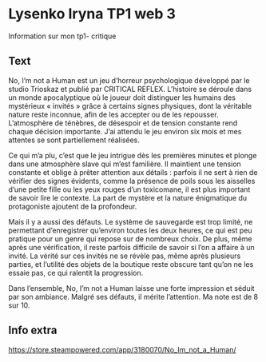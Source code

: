 # Lysenko Iryna TP1 web 3
Information sur mon tp1- critique

## Text
No, I’m not a Human est un jeu d’horreur psychologique développé par le studio Trioskaz et publié par CRITICAL REFLEX. L’histoire se déroule dans un monde apocalyptique où le joueur doit distinguer les humains des mystérieux « invités » grâce à certains signes physiques, dont la véritable nature reste inconnue, afin de les accepter ou de les repousser. L’atmosphère de ténèbres, de désespoir et de tension constante rend chaque décision importante. J’ai attendu le jeu environ six mois et mes attentes se sont partiellement réalisées.

Ce qui m’a plu, c’est que le jeu intrigue dès les premières minutes et plonge dans une atmosphère slave qui m’est familière. Il maintient une tension constante et oblige à prêter attention aux détails : parfois il ne sert à rien de vérifier des signes évidents, comme la présence de poils sous les aisselles d’une petite fille ou les yeux rouges d’un toxicomane, il est plus important de savoir lire le contexte. La part de mystère et la nature énigmatique du protagoniste ajoutent de la profondeur.

Mais il y a aussi des défauts. Le système de sauvegarde est trop limité, ne permettant d’enregistrer qu’environ toutes les deux heures, ce qui est peu pratique pour un genre qui repose sur de nombreux choix. De plus, même après une vérification, il reste parfois difficile de savoir si l’on a affaire à un invité. La vérité sur ces invités ne se révèle pas, même après plusieurs parties, et l’utilité des objets de la boutique reste obscure tant qu’on ne les essaie pas, ce qui ralentit la progression.

Dans l’ensemble, No, I’m not a Human laisse une forte impression et séduit par son ambiance. Malgré ses défauts, il mérite l’attention. Ma note est de 8 sur 10.

## Info extra
https://store.steampowered.com/app/3180070/No_Im_not_a_Human/
